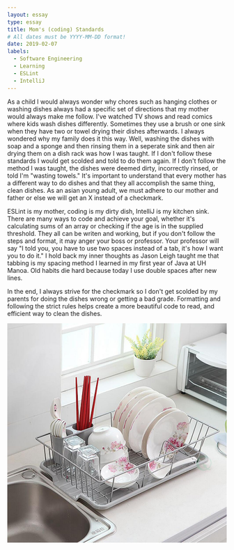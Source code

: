 ```yaml
---
layout: essay
type: essay
title: Mom's (coding) Standards
# All dates must be YYYY-MM-DD format!
date: 2019-02-07
labels:
  - Software Engineering
  - Learning
  - ESLint
  - IntelliJ
---
```


  As a child I would always wonder why chores such as hanging clothes or washing dishes always had a specific set of directions that my mother would always make me follow. I've watched TV shows and read comics where kids wash dishes differently. Sometimes they use a brush or one sink when they have two or towel drying their dishes afterwards. I always wondered why my family does it this way. Well, washing the dishes with soap and a sponge and then rinsing them in a seperate sink and then air drying them on a dish rack was how I was taught. If I don't follow these standards I would get scolded and told to do them again. If I don't follow the method I was taught, the dishes were deemed dirty, incorrectly rinsed, or told I'm "wasting towels." It's important to understand that every mother has a different way to do dishes and that they all accomplish the same thing, clean dishes. As an asian young adult, we must adhere to our mother and father or else we will get an X instead of a checkmark. 

  ESLint is my mother, coding is my dirty dish, IntelliJ is my kitchen sink. There are many ways to code and achieve your goal, whether it's calculating sums of an array or checking if the age is in the supplied threshold. They all can be writen and working, but if you don't follow the steps and format, it may anger your boss or professor. Your professor will say "I told you, you have to use two spaces instead of a tab, it's how I want you to do it." I hold back my inner thoughts as Jason Leigh taught me that tabbing is my spacing method I learned in my first year of Java at UH Manoa. Old habits die hard because today I use double spaces after new lines.
  
  In the end, I always strive for the checkmark so I don't get scolded by my parents for doing the dishes wrong or getting a bad grade. Formatting and following the strict rules helps create a more beautiful code to read, and efficient way to clean the dishes. 

<img class="ui medium right floated image" src="https://github.com/icsluke/icsluke.github.io/blob/master/images/kitchensink.jpg">
